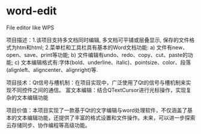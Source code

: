 # word-edit
 File editor like WPS

 项目描述：1.该项目支持多文档同时编辑, 多文档可平铺或层叠显示, 保存的文件格式为htm和html;
          2.菜单栏和工具栏具有基本的Word文档功能:
            a) 文件有new、open、save、print等功能;
            b) 文件编辑有undo、redo、copy、cut、paste的功能;
            c) 文本编辑格式有:字体(bold、underline、italic)、pointsize、color、段落(alignleft、aligncenter、alignright)等.


项目技术：Qt信号与槽机制：在项目实现中，广泛使用了Qt的信号与槽机制来实现不同控件之间的通信。
         富文本编辑：结合QTextCursor进行光标操作，实现复杂的文本编辑功能

         
项目价值：本项目实现了一款基于Qt的文字编辑与word处理软件，不仅涵盖了基本的文本编辑功能，还提供了丰富的格式设置和文件操作。未来，可以进一步探索云存储同步、协作编程等高级功能。
